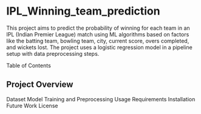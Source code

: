 # IPL_Winning_team_prediction

This project aims to predict the probability of winning for each team in an IPL (Indian Premier League) match using ML algorithms based on factors like the batting team, bowling team, city, current score, overs completed, and wickets lost. The project uses a logistic regression model in a pipeline setup with data preprocessing steps.



Table of Contents
## Project Overview
Dataset
Model Training and Preprocessing
Usage
Requirements
Installation
Future Work
License
